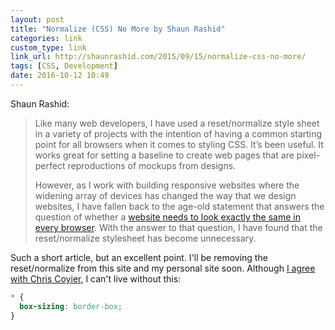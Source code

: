 ```yaml
---
layout: post
title: "Normalize (CSS) No More by Shaun Rashid"
categories: link
custom_type: link
link_url: http://shaunrashid.com/2015/09/15/normalize-css-no-more/
tags: [CSS, Development]
date: 2016-10-12 10:49
---
```

Shaun Rashid:

> Like many web developers, I have used a reset/normalize style sheet in a variety of projects with the intention of having a common starting point for all browsers when it comes to styling CSS. It’s been useful. It works great for setting a baseline to create web pages that are pixel-perfect reproductions of mockups from designs.
>
> However, as I work with building responsive websites where the widening array of devices has changed the way that we design websites, I have fallen back to the age-old statement that answers the question of whether a [website needs to look exactly the same in every browser](http://dowebsitesneedtolookexactlythesameineverybrowser.com/). With the answer to that question, I have found that the reset/normalize stylesheet has become unnecessary.

Such a short article, but an excellent point. I'll be removing the reset/normalize from this site and my personal site soon. Although [I agree with Chris Coyier](https://css-tricks.com/normalize-css-no/), I can't live without this:

```css
* {
  box-sizing: border-box;
}
```